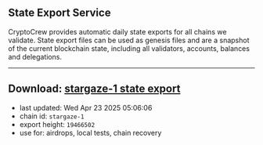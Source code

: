 ## State Export Service
CryptoCrew provides automatic daily state exports for all chains we validate. State export files can be used as genesis files and are a snapshot of the current blockchain state, including all validators, accounts, balances and delegations.

---
**Download: [stargaze-1 state export](https://dl-eu2.ccvalidators.com/SERVICE/stargaze/stargaze-1_export_19466502.json)**
---

- last updated: Wed Apr 23 2025 05:06:06
- chain id: `stargaze-1`
- export height: `19466502`
- use for: airdrops, local tests, chain recovery
